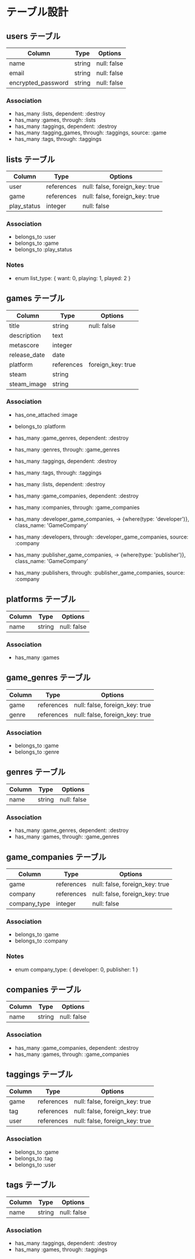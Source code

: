 # テーブル設計

## users テーブル

| Column             | Type   | Options     |
| ------------------ | ------ | ----------- |
| name               | string | null: false |
| email              | string | null: false |
| encrypted_password | string | null: false |

### Association

- has_many :lists, dependent: :destroy
- has_many :games, through: :lists
- has_many :taggings, dependent: :destroy
- has_many :tagging_games, through: :taggings, source: :game
- has_many :tags, through: :taggings

## lists テーブル

| Column      | Type       | Options                        |
| ----------- | ---------- | ------------------------------ |
| user        | references | null: false, foreign_key: true |
| game        | references | null: false, foreign_key: true |
| play_status | integer    | null: false                    |

### Association

- belongs_to :user
- belongs_to :game
- belongs_to :play_status

### Notes

- enum list_type: { want: 0, playing: 1, played: 2 }

## games テーブル

| Column       | Type       | Options           |
| ------------ | ---------- | ----------------- |
| title        | string     | null: false       |
| description  | text       |                   |
| metascore    | integer    |                   |
| release_date | date       |                   |
| platform     | references | foreign_key: true |
| steam        | string     |                   |
| steam_image  | string     |                   |

### Association

- has_one_attached :image
- belongs_to :platform

- has_many :game_genres, dependent: :destroy
- has_many :genres, through: :game_genres

- has_many :taggings, dependent: :destroy
- has_many :tags, through: :taggings

- has_many :lists, dependent: :destroy

- has_many :game_companies, dependent: :destroy
- has_many :companies, through: :game_companies

- has_many :developer_game_companies, -> {where(type: 'developer')}, class_name: 'GameCompany'
- has_many :developers, through: :developer_game_companies, source: :company

- has_many :publisher_game_companies, -> {where(type: 'publisher')}, class_name: 'GameCompany'
- has_many :publishers, through: :publisher_game_companies, source: :company

## platforms テーブル

| Column | Type   | Options     |
| ------ | ------ | ----------- |
| name   | string | null: false |

### Association

- has_many :games

## game_genres テーブル

| Column | Type       | Options                        |
| ------ | ---------- | ------------------------------ |
| game   | references | null: false, foreign_key: true |
| genre  | references | null: false, foreign_key: true |

### Association

- belongs_to :game
- belongs_to :genre

## genres テーブル

| Column | Type   | Options     |
| ------ | ------ | ----------- |
| name   | string | null: false |

### Association

- has_many :game_genres, dependent: :destroy
- has_many :games, through: :game_genres

## game_companies テーブル

| Column       | Type       | Options                        |
| ------------ | ---------- | ------------------------------ |
| game         | references | null: false, foreign_key: true |
| company      | references | null: false, foreign_key: true |
| company_type | integer    | null: false                    |

### Association

- belongs_to :game
- belongs_to :company

### Notes

- enum company_type: { developer: 0, publisher: 1 }

## companies テーブル

| Column | Type   | Options     |
| ------ | ------ | ----------- |
| name   | string | null: false |

### Association

- has_many :game_companies, dependent: :destroy
- has_many :games, through: :game_companies

## taggings テーブル

| Column | Type       | Options                        |
| ------ | ---------- | ------------------------------ |
| game   | references | null: false, foreign_key: true |
| tag    | references | null: false, foreign_key: true |
| user   | references | null: false, foreign_key: true |

### Association

- belongs_to :game
- belongs_to :tag
- belongs_to :user

## tags テーブル

| Column | Type   | Options     |
| ------ | ------ | ----------- |
| name   | string | null: false |

### Association

- has_many :taggings, dependent: :destroy
- has_many :games, through: :taggings
